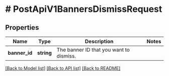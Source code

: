 # # PostApiV1BannersDismissRequest

## Properties

Name | Type | Description | Notes
------------ | ------------- | ------------- | -------------
**banner_id** | **string** | The banner ID that you want to dismiss. |

[[Back to Model list]](../../README.md#models) [[Back to API list]](../../README.md#endpoints) [[Back to README]](../../README.md)
